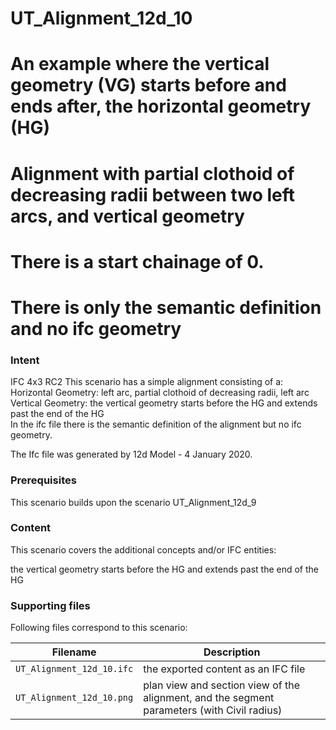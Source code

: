 
# UT_Alignment_12d_10
# An example where the vertical geometry (VG) starts before and ends after, the horizontal geometry (HG)
#
# Alignment with partial clothoid of decreasing radii between two left arcs, and vertical geometry
# There is a start chainage of 0.
# There is only the semantic definition and no ifc geometry 

### Intent

IFC 4x3 RC2
This scenario has a simple alignment consisting of a:
 Horizontal Geometry: left arc, partial clothoid of decreasing radii, left arc
 Vertical Geometry:   the vertical geometry starts before the HG
                      and extends past the end of the HG      
In the ifc file there is the semantic definition of the alignment but no ifc geometry.

The Ifc file was generated by 12d Model - 4 January 2020. 


### Prerequisites

This scenario builds upon the scenario UT_Alignment_12d_9

### Content

This scenario covers the additional concepts and/or IFC entities:

the vertical geometry starts before the HG and extends past the end of the HG   

### Supporting files

Following files correspond to this scenario:

| Filename                     | Description                                                                                |
|------------------------------|--------------------------------------------------------------------------------------------|
| `UT_Alignment_12d_10.ifc`    | the exported content as an IFC file                                                        |
| `UT_Alignment_12d_10.png`    | plan view and section view of the alignment, and the segment parameters (with Civil radius)|


